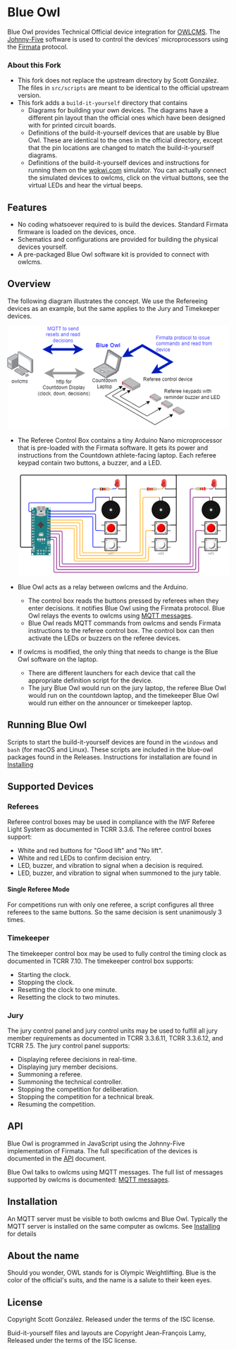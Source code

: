 # Blue Owl

Blue Owl provides Technical Official device integration for [OWLCMS](https://owlcms.github.io/owlcms4/). The [Johnny-Five](http://johnny-five.io/) software is used to control the devices' microprocessors using the [Firmata](https://github.com/firmata/protocol) protocol.

### About this Fork

- This fork does not replace the upstream directory by Scott González.  The files in `src/scripts` are meant to be identical to the official upstream version.
- This fork adds a `build-it-yourself` directory that contains
  - Diagrams for building your own devices.  The diagrams have a different pin layout than the official ones which have been designed with for printed circuit boards.
  - Definitions of the build-it-yourself devices that are usable by Blue Owl.  These are identical to the ones in the official directory, except that the pin locations are changed to match the build-it-yourself diagrams.
  - Definitions of the build-it-yourself devices and instructions for running them on the [wokwi.com](https://wokwi.com) simulator.  You can actually connect the simulated devices to owlcms, click on the virtual buttons, see the virtual LEDs and hear the virtual beeps.

## Features

- No coding whatsoever required to is build the devices.  Standard Firmata firmware is loaded on the devices, once.
- Schematics and configurations are provided for building the physical devices yourself.
- A pre-packaged Blue Owl software kit is provided to connect with owlcms.

## Overview

The following diagram illustrates the concept. We use the Refereeing devices as an example, but the same applies to the Jury and Timekeeper devices.

![Firmata](build-it-yourself/overview.drawio.png)

- The Referee Control Box contains a tiny Arduino Nano microprocessor that is pre-loaded with the Firmata software.  It gets its power and instructions from the Countdown athlete-facing laptop.  Each referee keypad contain two buttons, a buzzer, and a LED.

  ![refBox](build-it-yourself/diagrams/referee/refereeBox.png)

- Blue Owl acts as a relay between owlcms and the Arduino.
  - The control box reads the buttons pressed by referees when they enter decisions.  it notifies Blue Owl using the Firmata protocol.  Blue Owl relays the events to owlcms using [MQTT messages](https://owlcms.github.io/owlcms4/#/MQTTMessages).
  - Blue Owl reads MQTT commands from owlcms and sends Firmata instructions to the referee control box. The control box can then activate the LEDs or buzzers on the referee devices.
  
- If owlcms is modified, the only thing that needs to change is the Blue Owl software on the laptop.
  - There are different launchers for each device that call the appropriate definition script for the device.
  - The jury Blue Owl would run on the jury laptop, the referee Blue Owl would run on the countdown laptop, and the timekeeper Blue Owl would run either on the announcer or timekeeper laptop.

## Running Blue Owl

Scripts to start the build-it-yourself devices are found in the `windows` and `bash` (for macOS and Linux).  These scripts are included in the blue-owl packages found in the Releases.  Instructions for installation are found in [Installing](INSTALLING.md)

## Supported Devices

### Referees

Referee control boxes may be used in compliance with the IWF Referee Light System as documented in TCRR 3.3.6. The referee control boxes support:

* White and red buttons for "Good lift" and "No lift".
* White and red LEDs to confirm decision entry.
* LED, buzzer, and vibration to signal when a decision is required.
* LED, buzzer, and vibration to signal when summoned to the jury table.

#### Single Referee Mode

For competitions run with only one referee, a script configures all three referees to the same buttons. So the same decision is sent unanimously 3 times. 

### Timekeeper

The timekeeper control box may be used to fully control the timing clock as documented in TCRR 7.10. The timekeeper control box supports:

* Starting the clock.
* Stopping the clock.
* Resetting the clock to one minute.
* Resetting the clock to two minutes.

### Jury

The jury control panel and jury control units may be used to fulfill all jury member requirements as documented in TCRR 3.3.6.11, TCRR 3.3.6.12, and TCRR 7.5. The jury control panel supports:

* Displaying referee decisions in real-time.
* Displaying jury member decisions.
* Summoning a referee.
* Summoning the technical controller.
* Stopping the competition for deliberation.
* Stopping the competition for a technical break.
* Resuming the competition.

## API

Blue Owl is programmed in JavaScript using the Johnny-Five implementation of Firmata.  The full specification of the devices is documented in the [API](API.md) document.

Blue Owl talks to owlcms using MQTT messages.  The full list of messages supported by owlcms is documented: [MQTT messages](https://owlcms.github.io/owlcms4/#/MQTTMessages).

## Installation

An MQTT server must be visible to both owlcms and Blue Owl.  Typically the MQTT server is installed on the same computer as owlcms.  See [Installing](Installing.md) for details

## About the name

Should you wonder,  OWL stands for is Olympic Weightlifting. Blue is the color of the official's suits, and the name is a salute to their keen eyes.

## License

Copyright Scott González. Released under the terms of the ISC license.

Buid-it-yourself files and layouts are Copyright Jean-François Lamy, Released under the terms of the ISC license.
